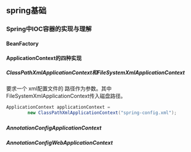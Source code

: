 ## spring基础

### Spring中IOC容器的实现与理解



#### BeanFactory



#### ApplicationContext的四种实现

##### ClassPathXmlApplicationContext和FileSystemXmlApplicationContext

要求一个 xml配置文件的 路径作为参数。其中FileSystemXmlApplicationContext传入磁盘路径。

```java
ApplicationContext applicationContext =
        new ClassPathXmlApplicationContext("spring-config.xml");
```

##### 	

##### AnnotationConfigApplicationContext



##### AnnotationConfigWebApplicationContext

